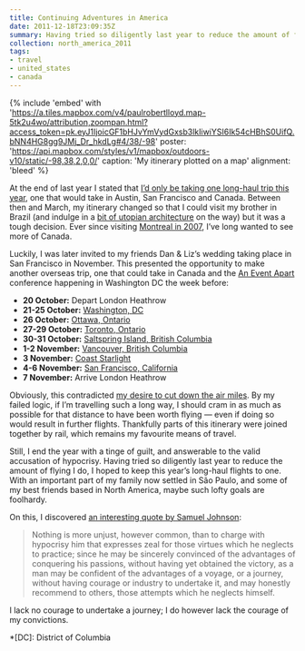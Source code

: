 ```yaml
---
title: Continuing Adventures in America
date: 2011-12-18T23:09:35Z
summary: Having tried so diligently last year to reduce the amount of flying I do, I hoped to keep this year’s long-haul flights to one. With an important part of my family now settled in São Paulo, and some of my best friends based in San Francisco, maybe such lofty goals are foolhardy. Before I write about my most recent travels, I address the hypocrisy in taking such a trip.
collection: north_america_2011
tags:
- travel
- united_states
- canada
---
```

{% include 'embed' with 'https://a.tiles.mapbox.com/v4/paulrobertlloyd.map-5tk2u4wo/attribution,zoompan.html?access_token=pk.eyJ1IjoicGF1bHJvYmVydGxsb3lkIiwiYSI6Ik54cHBhS0UifQ.bNN4HG8gg9JMj_Dr_hkdLg#4/38/-98'
  poster: 'https://api.mapbox.com/styles/v1/mapbox/outdoors-v10/static/-98,38,2,0,0/'
  caption: 'My itinerary plotted on a map'
  alignment: 'bleed'
%}

At the end of last year I stated that [I’d only be taking one long-haul trip this year][1], one that would take in Austin, San Francisco and Canada. Between then and March, my itinerary changed so that I could visit my brother in Brazil (and indulge in a [bit of utopian architecture][2] on the way) but it was a tough decision. Ever since visiting [Montreal in 2007][3], I’ve long wanted to see more of Canada.

Luckily, I was later invited to my friends Dan & Liz’s wedding taking place in San Francisco in November. This presented the opportunity to make another overseas trip, one that could take in Canada and the [An Event Apart][4] conference happening in Washington DC the week before:

* **20 October:** Depart London Heathrow
* **21-25 October:** [Washington, DC][5]
* **26 October:** [Ottawa, Ontario][6]
* **27-29 October:** [Toronto, Ontario][7]
* **30-31 October:** [Saltspring Island, British Columbia][8]
* **1-2 November:** [Vancouver, British Columbia][9]
* **3 November:** [Coast Starlight][10]
* **4-6 November:** [San Francisco, California][10]
* **7 November:** Arrive London Heathrow

Obviously, this contradicted [my desire to cut down the air miles][11]. By my failed logic, if I’m travelling such a long way, I should cram in as much as possible for that distance to have been worth flying — even if doing so would result in further flights. Thankfully parts of this itinerary were joined together by rail, which remains my favourite means of travel.

Still, I end the year with a tinge of guilt, and answerable to the valid accusation of hypocrisy. Having tried so diligently last year to reduce the amount of flying I do, I hoped to keep this year’s long-haul flights to one. With an important part of my family now settled in São Paulo, and some of my best friends based in North America, maybe such lofty goals are foolhardy.

On this, I discovered [an interesting quote by Samuel Johnson][12]:

> Nothing is more unjust, however common, than to charge with hypocrisy him that expresses zeal for those virtues which he neglects to practice; since he may be sincerely convinced of the advantages of conquering his passions, without having yet obtained the victory, as a man may be confident of the advantages of a voyage, or a journey, without having courage or industry to undertake it, and may honestly recommend to others, those attempts which he neglects himself.

I lack no courage to undertake a journey; I do however lack the courage of my convictions.

[1]: /2010/10/sxsw_greener_is_better
[2]: /2011/07/the_architecture_of_brasilia
[3]: http://lloydyweb.paulrobertlloyd.com/blog/2007/07/a_few_days_in_montreal
[4]: http://aneventapart.com/2011/dc/
[5]: /2011/12/washington_dc
[6]: /2011/12/ottawa
[7]: /2011/12/toronto
[8]: /2011/12/saltspring_island
[9]: /2011/12/vancouver
[10]: /2012/01/san_francisco
[11]: /2010/02/a_green_focus
[12]: https://en.wikipedia.org/wiki/Hypocrisy

*[DC]: District of Columbia
